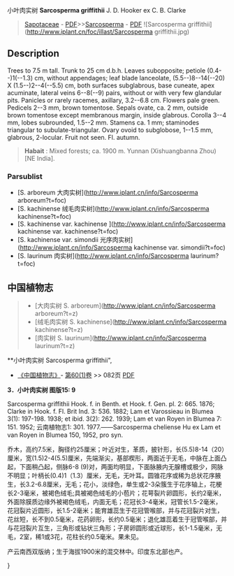 小叶肉实树 **Sarcosperma griffithii** J. D. Hooker ex C. B. Clarke

> [Sapotaceae](http://www.iplant.cn/info/Sapotaceae?t=foc) - [PDF](http://www.iplant.cn/foc/pdf/Sapotaceae.pdf)>>[Sarcosperma](http://www.iplant.cn/info/Sarcosperma?t=foc) - [PDF](http://www.iplant.cn/foc/pdf/Sarcosperma.pdf)
![Sarcosperma griffithii](http://www.iplant.cn/foc/illast/Sarcosperma griffithii.jpg)

## Description

Trees to 7.5 m tall. Trunk to 25 cm d.b.h. Leaves subopposite; petiole (0.4--)1(--1.3) cm, without appendages; leaf blade lanceolate, (5.5--)8--14(--20) X (1.5--)2--4(--5.5) cm, both surfaces subglabrous, base cuneate, apex acuminate, lateral veins 6--8(--9) pairs, without or with very few glandular pits. Panicles or rarely racemes, axillary, 3.2--6.8 cm. Flowers pale green. Pedicels 2--3 mm, brown tomentose. Sepals ovate, ca. 2 mm, outside brown tomentose except membranous margin, inside glabrous. Corolla 3--4 mm, lobes subrounded, 1.5--2 mm. Stamens ca. 1 mm; staminodes triangular to subulate-triangular. Ovary ovoid to subglobose, 1--1.5 mm, glabrous, 2-locular. Fruit not seen. Fl. autumn.


> **Habait** : 
> Mixed forests; ca. 1900 m. Yunnan (Xishuangbanna Zhou) [NE India].

### Parsublist

* [S.  arboreum  大肉实树](http://www.iplant.cn/info/Sarcosperma arboreum?t=foc)
* [S.  kachinense  绒毛肉实树](http://www.iplant.cn/info/Sarcosperma kachinense?t=foc)
* [S.  kachinense var. kachinense  ](http://www.iplant.cn/info/Sarcosperma kachinense var. kachinense?t=foc)
* [S.  kachinense var. simondii  光序肉实树](http://www.iplant.cn/info/Sarcosperma kachinense var. simondii?t=foc)
* [S.  laurinum  肉实树](http://www.iplant.cn/info/Sarcosperma laurinum?t=foc)

## 中国植物志

> * [大肉实树  S.  arboreum](http://www.iplant.cn/info/Sarcosperma arboreum?t=z)
> * [绒毛肉实树  S.  kachinense](http://www.iplant.cn/info/Sarcosperma kachinense?t=z)
> * [肉实树  S.  laurinum](http://www.iplant.cn/info/Sarcosperma laurinum?t=z)


**小叶肉实树 Sarcosperma griffithii",


* [《中国植物志》](http://www.iplant.cn/frps)- [第60(1)卷](http://www.iplant.cn/frps/vol/60(1)) >> 082页 [PDF](http://www.iplant.cn/frps/pdf/60(1)/082a.PDF)

**3．小叶肉实树 图版15: 9**

Sarcosperma griffithii Hook. f. in Benth. et Hook. f. Gen. pl. 2: 665. 1876; Clarke in Hook. f. Fl. Brit Ind. 3: 536. 1882; Lam et Varossieau in Blumea 3(1): 197-198. 1938; et ibid. 3(2): 262. 1939; Lam et van Royen in Blumea 7: 151. 1952; 云南植物志1: 301. 1977.——Sarcosperma cheliense Hu ex Lam et van Royen in Blumea 150, 1952, pro syn.

乔木，高约7.5米，胸径约25厘米；叶近对生，革质，披针形，长(5.5)8-14（20）厘米，宽(1.5)2-4(5.5)厘米，先端渐尖，基部楔形，两面近于无毛，中脉在上面凸起，下面稍凸起，侧脉6-8 (9)对，两面均明显，下面脉腋内无腺槽或极少，网脉不明显；叶柄长(0.4)1（1.3）厘米，无毛，无叶耳。圆锥花序或稀为总状花序腋生，长3.2-6.8厘米，无毛；花小，淡绿色，单生或2-3朵簇生于花序轴上，花梗长2-3毫米，被褐色绒毛;具被褐色绒毛的小苞片；花萼裂片卵圆形，长约2毫米，外面除膜质边缘外被褐色绒毛，内面无毛；花冠长3-4毫米，冠管长1.5-2毫米，花冠裂片近圆形，长1.5-2毫米；能育雄蕊生于花冠管喉部，并与花冠裂片对生，花丝短，长不到0.5毫米，花药卵形，长约0.5毫米；退化雄蕊着生于冠管喉部，并与花冠裂片互生，三角形或钻状三角形；子房卵圆形或近球形，长1-1.5毫米，无毛，2室，稀1或3花，花柱长约0.5毫米。果未见。

产云南西双版纳；生于海拔1900米的混交林中。印度东北部也产。

}
